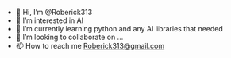 - 👋 Hi, I’m @Roberick313
- 👀 I’m interested in AI
- 🌱 I’m currently learning python and any AI libraries that needed
- 💞️ I’m looking to collaborate on ...
- 📫 How to reach me Roberick313@gmail.com

<!---
Roberick313/Roberick313 is a ✨ special ✨ repository because its `README.md` (this file) appears on your GitHub profile.
You can click the Preview link to take a look at your changes.
--->
